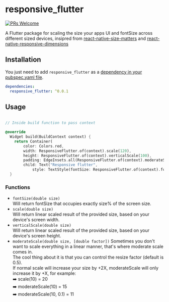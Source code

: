 # responsive_flutter

[![PRs Welcome](https://img.shields.io/badge/PRs-welcome-brightgreen.svg?style=flat-square)](http://makeapullrequest.com)

A Flutter package for scaling the size your apps UI and fontSize across different sized devices, insipred from [react-native-size-matters](https://github.com/nirsky/react-native-size-matters) and [react-native-responsive-dimensions](https://github.com/DaniAkash/react-native-responsive-dimensions)

## Installation

You just need to add `responsive_flutter` as a [dependency in your pubspec.yaml file](https://flutter.io/using-packages/).

```yaml
dependencies:
  responsive_flutter: ^0.0.1
```

## Usage

```dart

// Inside build function to pass context

@override
  Widget build(BuildContext context) {
    return Container(
        color: Colors.red,
        width: ResponsiveFlutter.of(context).scale(120),
        height: ResponsiveFlutter.of(context).verticalScale(100),
        padding: EdgeInsets.all(ResponsiveFlutter.of(context).moderateScale(8)),
        child: Text("Responsive flutter",
            style: TextStyle(fontSize: ResponsiveFlutter.of(context).fontSize(3))));
  }

```

### Functions

- `fontSize(double size)`  
  Will return fontSize that occupies exactly size% of the screen size.
- `scale(double size)`  
  Will return linear scaled result of the provided size, based on your device's screen width.
- `verticalScale(double size)`  
  Will return linear scaled result of the provided size, based on your device's screen height.
- `moderateScale(double size, [double factor])`
  Sometimes you don't want to scale everything in a linear manner, that's where moderate scale comes in.  
  The cool thing about it is that you can control the resize factor (default is 0.5).  
  If normal scale will increase your size by +2X, moderateScale will only increase it by +X, for example:  
  ➡️ scale(10) = 20  
  ➡️ moderateScale(10) = 15  
  ➡️ moderateScale(10, 0.1) = 11
